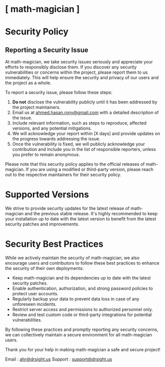 # [ math-magician ]

# Security Policy

## Reporting a Security Issue

At math-magician, we take security issues seriously and appreciate your efforts to responsibly disclose them. If you discover any security vulnerabilities or concerns within the project, please report them to us immediately. This will help ensure the security and privacy of our users and the project as a whole.

To report a security issue, please follow these steps:

1. **Do not** disclose the vulnerability publicly until it has been addressed by the project maintainers.
2. Email us at [ahmed.hasan.rony@gmail.com](mailto:ahmed.hasan.rony@gmail.com) with a detailed description of the issue.
3. Include relevant information, such as steps to reproduce, affected versions, and any potential mitigations.
4. We will acknowledge your report within [X days] and provide updates on the progress towards addressing the issue.
5. Once the vulnerability is fixed, we will publicly acknowledge your contribution and include you in the list of responsible reporters, unless you prefer to remain anonymous.

Please note that this security policy applies to the official releases of math-magician. If you are using a modified or third-party version, please reach out to the respective maintainers for their security policy.

# Supported Versions

We strive to provide security updates for the latest release of math-magician and the previous stable release. It's highly recommended to keep your installation up to date with the latest version to benefit from the latest security patches and improvements.

# Security Best Practices

While we actively maintain the security of math-magician, we also encourage users and contributors to follow these best practices to enhance the security of their own deployments:

- Keep math-magician and its dependencies up to date with the latest security patches.
- Enable authentication, authorization, and strong password policies to protect user accounts.
- Regularly backup your data to prevent data loss in case of any unforeseen incidents.
- Restrict server access and permissions to authorized personnel only.
- Review and test custom code or third-party integrations for potential vulnerabilities.

By following these practices and promptly reporting any security concerns, we can collectively maintain a secure environment for all math-magician users.

Thank you for your help in making math-magician a safe and secure project!

Email : [ahr@drsight.us](mailto:ahr@drsight.us)
Support : [support@drsight.us](mailto:support@drsight.us)


